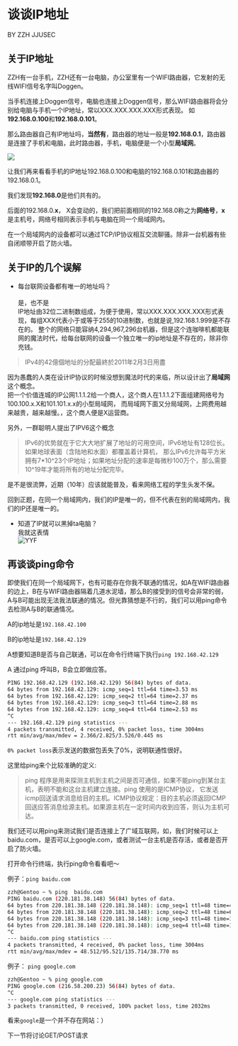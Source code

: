 
# 谈谈IP地址

BY ZZH JJUSEC

## 关于IP地址

ZZH有一台手机，ZZH还有一台电脑，办公室里有一个WIFI路由器，它发射的无线WIFI信号名字叫Doggen。

当手机连接上Doggen信号，电脑也连接上Doggen信号，那么WIFI路由器将会分别给电脑与手机一个IP地址，常以XXX.XXX.XXX.XXX形式表现。
如**192.168.0.100**和**192.168.0.101**。

那么路由器自己有IP地址吗，**当然有**，路由器的地址一般是**192.168.0.1**，路由器是连接了手机和电脑，此时路由器，手机，电脑便是一个小型**局域网**。

![](https://raw.githubusercontent.com/jjusec/issuer/master/network.png)


让我们再来看看手机的IP地址192.168.0.100和电脑的192.168.0.101和路由器的192.168.0.1。

我们发现**192.168.0**是他们共有的。

后面的192.168.0.**x**，
X会变动的，我们把前面相同的192.168.0称之为**网络号**，**x**是主机号，网络号相同表示手机与电脑在同一个局域网内。

在一个局域网内的设备都可以通过TCP/IP协议相互交流聊骚。除非一台机器有些自闭顺带开启了防火墙。

## 关于IP的几个误解

- 每台联网设备都有唯一的地址吗？<br><br>
是，也不是<br>IP地址由32位二进制数组成，为便于使用，常以XXX.XXX.XXX.XXX形式表现，每组XXX代表小于或等于255的10进制数，也就是说,192.168.1.999是不存在的。
整个的网络只能容纳4,294,967,296台机器，但是这个连咖啡机都能联网的魔法时代，给每台联网的设备一个独立唯一的ip地址是不存在的，除非你充钱。<br>

> IPv4的42億個地址的分配最終於2011年2月3日用盡

因为愚蠢的人类在设计IP协议的时候没想到魔法时代的来临，所以设计出了**局域网**这个概念。<br>
把一个价值连城的IP公网1.1.1.2给一个商人，这个商人在1.1.1.2下面组建网络号为100.100.x.X和101.101.x.x的小型局域网，
而局域网下面又分局域网，上网费用越来越贵，越来越慢。，这个商人便是X运营商。<br>

另外，一群聪明人提出了IPV6这个概念
> IPv6的优势就在于它大大地扩展了地址的可用空间，IPv6地址有128位长。如果地球表面（含陆地和水面）都覆盖着计算机，
那么IPv6允许每平方米拥有7*10^23个IP地址；如果地址分配的速率是每微秒100万个，那么需要10^19年才能将所有的地址分配完毕。

是不是很流弊，近期（10年）应该就能普及，看来网络工程的学生头发不保。

回到正题，在同一个局域网内，我们的IP是唯一的，但不代表在别的局域网内，我们的IP还是唯一的。

- 知道了IP就可以黑掉ta电脑？<br>
我就这表情<br>
![YYF](https://ws1.sinaimg.cn/large/006tKfTcgy1fpvciww77xj30gm09c450.jpg)





## 再谈谈ping命令

即使我们在同一个局域网下，也有可能存在你我不联通的情况，如A在WIFI路由器的边上，B在与WIFI路由器隔着几道水泥墙，那么B的接受到的信号会非常的弱，
A与B可能出现无法我法联通的情况。但光靠猜想是不行的，我们可以用ping命令去检测A与B的联通情况。

A的ip地址是`192.168.42.100`

B的ip地址是`192.168.42.129`

A想要知道B是否与自己联通，可以在命令行终端下执行`ping 192.168.42.129`

A 通过ping 呼叫B，B会立即做应答。


```bash
PING 192.168.42.129 (192.168.42.129) 56(84) bytes of data.
64 bytes from 192.168.42.129: icmp_seq=1 ttl=64 time=3.53 ms
64 bytes from 192.168.42.129: icmp_seq=2 ttl=64 time=2.37 ms
64 bytes from 192.168.42.129: icmp_seq=3 ttl=64 time=2.88 ms
64 bytes from 192.168.42.129: icmp_seq=4 ttl=64 time=2.53 ms
^C
--- 192.168.42.129 ping statistics ---
4 packets transmitted, 4 received, 0% packet loss, time 3004ms
rtt min/avg/max/mdev = 2.366/2.825/3.526/0.445 ms
```

`0% packet loss`表示发送的数据包丢失了0%，说明联通性很好。

这里给ping来个比较准确的定义:
> ping 程序是用来探测主机到主机之间是否可通信，如果不能ping到某台主机，表明不能和这台主机建立连接。ping 使用的是ICMP协议，
它发送icmp回送请求消息给目的主机。ICMP协议规定：目的主机必须返回ICMP回送应答消息给源主机。如果源主机在一定时间内收到应答，则认为主机可达。




我们还可以用ping来测试我们是否连接上了广域互联网，如，我们时候可以上baidu.com，是否可以上google.com，或者测试一台主机是否存活，或者是否开启了防火墙。

打开命令行终端，执行ping命令看看吧～

例子：`ping baidu.com`

```bash
zzh@Gentoo ~ % ping  baidu.com
PING baidu.com (220.181.38.148) 56(84) bytes of data.
64 bytes from 220.181.38.148 (220.181.38.148): icmp_seq=1 ttl=48 time=48.5 ms
64 bytes from 220.181.38.148 (220.181.38.148): icmp_seq=2 ttl=48 time=66.0 ms
64 bytes from 220.181.38.148 (220.181.38.148): icmp_seq=3 ttl=48 time=136 ms
64 bytes from 220.181.38.148 (220.181.38.148): icmp_seq=4 ttl=48 time=132 ms
^C
--- baidu.com ping statistics ---
4 packets transmitted, 4 received, 0% packet loss, time 3004ms
rtt min/avg/max/mdev = 48.512/95.521/135.714/38.770 ms
```


例子： `ping google.com`

```bash
zzh@Gentoo ~ % ping google.com
PING google.com (216.58.200.23) 56(84) bytes of data.
^C
--- google.com ping statistics ---
3 packets transmitted, 0 received, 100% packet loss, time 2032ms

```

看来`google`是一个并不存在网站：）

下一节将讨论GET/POST请求


